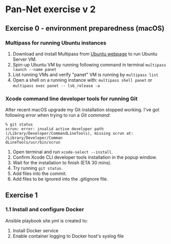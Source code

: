 # Pan-Net exercise v 2
## Exercise 0 - environment preparedness (macOS)
### Multipass for running Ubuntu instances
1. Download and install Multipass from [Ubuntu webpage][b4b91157] to run Ubuntu Server VM.
2. Spin-up Ubuntu VM by running following command in terminal `multipass launch --name panet`
3. List running VMs and verify "panet" VM is running by `multipass list`
4. Open a shell on a running instance with: `multipass shell panet` or `multipass exec panet -- lsb_release -a`

### Xcode command line developer tools for running Git
After recent macOS upgrade my Git installation stopped working. I've got following error when trying to run a _Git command_:

```
% git status
xcrun: error: invalid active developer path (/Library/Developer/CommandLineTools), missing xcrun at: /Library/Developer/Comman
dLineTools/usr/bin/xcrun
```

1. Open terminal and run `xcode-select --install`.
2. Confirm Xcode CLI developer tools installation in the popup window.
3. Wait for the installation to finish (ETA 30 mins).
4. Try running `git status`.
5. Add files into the commit.
6. Add files to be ignored into the .gitignore file.

## Exercise 1
### 1.1 Install and configure Docker

Ansible playbook site.yml is created to:
1. Install Docker service
2. Enable container logging to Docker host's syslog file




  [b4b91157]: https://multipass.run "Multipass - Ubuntu VMs on demand for any workstation"
